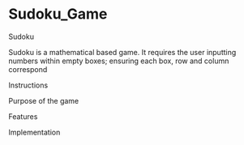 # Sudoku_Game
Sudoku

  Sudoku is a mathematical based game. It requires the user inputting numbers within empty boxes; ensuring each box, row and column correspond

Instructions

Purpose of the game

Features

Implementation




